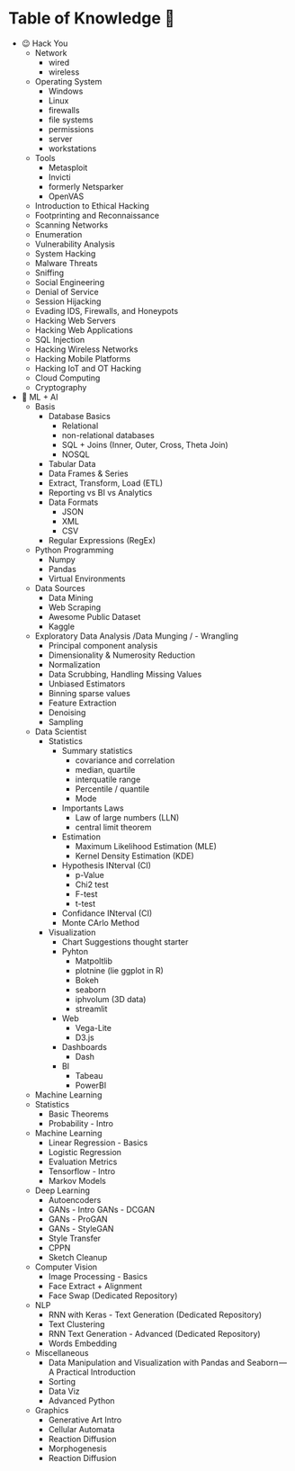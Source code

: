 <!-- 
# Commands
```bash
    git add * && git commit -m "add" && git push
```
# emojs
👨‍💻
✅ 
# link
- []()
-->


# Table of Knowledge 🥸
- 😉 Hack You
    - Network
        - wired
        - wireless
    - Operating System
        - Windows
        - Linux
        - firewalls
        - file systems
        - permissions
        - server
        - workstations
    - Tools
        - Metasploit
        - Invicti
        - formerly Netsparker
        - OpenVAS
    - Introduction to Ethical Hacking
    - Footprinting and Reconnaissance
    - Scanning Networks
    - Enumeration
    - Vulnerability Analysis
    - System Hacking
    - Malware Threats
    - Sniffing
    - Social Engineering
    - Denial of Service
    - Session Hijacking
    - Evading IDS, Firewalls, and Honeypots
    - Hacking Web Servers
    - Hacking Web Applications
    - SQL Injection
    - Hacking Wireless Networks
    - Hacking Mobile Platforms
    - Hacking IoT and OT Hacking
    - Cloud Computing
    - Cryptography
- 🤖 ML + AI
    - Basis
        - Database Basics
            - Relational 
            - non-relational databases
            - SQL + Joins (Inner, Outer, Cross, Theta Join)
            - NOSQL
        - Tabular Data
        - Data Frames & Series
        - Extract, Transform, Load (ETL)
        - Reporting vs BI vs Analytics
        - Data Formats
             - JSON
             - XML
             - CSV
        - Regular Expressions (RegEx)
    - Python Programming
        - Numpy
        - Pandas
        - Virtual Environments
    - Data Sources
        - Data Mining
        - Web Scraping
        - Awesome Public Dataset
        - Kaggle
    - Exploratory Data Analysis /Data Munging / - Wrangling
        - Principal component analysis
        - Dimensionality & Numerosity Reduction
        - Normalization
        - Data Scrubbing, Handling Missing Values
        - Unbiased Estimators
        - Binning sparse values
        - Feature Extraction
        - Denoising
        - Sampling
    - Data Scientist
        - Statistics
            - Summary statistics
                - covariance and correlation
                - median, quartile
                - interquatile range
                - Percentile / quantile
                - Mode
            - Importants Laws
                - Law of large numbers (LLN)
                - central limit theorem
            - Estimation
                - Maximum Likelihood Estimation (MLE)
                - Kernel Density Estimation (KDE)
            - Hypothesis INterval (CI)
                - p-Value
                - Chi2 test
                - F-test
                - t-test
            - Confidance INterval (CI)
            - Monte CArlo Method
        - Visualization
            - Chart Suggestions thought starter
            - Pyhton
                - Matpoltlib
                - plotnine (lie ggplot in R)
                - Bokeh
                - seaborn
                - iphvolum (3D data)
                - streamlit
            - Web
                - Vega-Lite
                - D3.js
            - Dashboards
                - Dash
            - BI
                - Tabeau
                - PowerBI
    - Machine Learning
    - Statistics
        - Basic Theorems
        - Probability - Intro
    - Machine Learning
        - Linear Regression - Basics
        - Logistic Regression
        - Evaluation Metrics
        - Tensorflow - Intro 
        - Markov Models 
    - Deep Learning
        - Autoencoders
        - GANs - Intro
        GANs - DCGAN
        - GANs - ProGAN 
        - GANs - StyleGAN
        - Style Transfer 
        - CPPN
        - Sketch Cleanup 
    - Computer Vision
        - Image Processing - Basics 
        - Face Extract + Alignment
        - Face Swap (Dedicated Repository)
    - NLP
        - RNN with Keras - Text Generation (Dedicated Repository)
        - Text Clustering
        - RNN Text Generation - Advanced (Dedicated Repository)
        - Words Embedding
    - Miscellaneous
        - Data Manipulation and Visualization with Pandas and Seaborn — A Practical Introduction
        - Sorting
        - Data Viz
        - Advanced Python 
    - Graphics
        - Generative Art Intro
        - Cellular Automata
        - Reaction Diffusion
        - Morphogenesis
        - Reaction Diffusion











